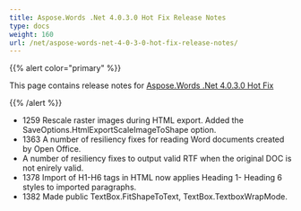 ```yaml
---
title: Aspose.Words .Net 4.0.3.0 Hot Fix Release Notes
type: docs
weight: 160
url: /net/aspose-words-net-4-0-3-0-hot-fix-release-notes/
---
```


{{% alert color="primary" %}} 

This page contains release notes for [Aspose.Words .Net 4.0.3.0 Hot Fix](http://www.aspose.com/downloads/words/net/new-releases/aspose.words-.net-4.0.3.0-hot-fix/)

{{% /alert %}} 

- 1259 Rescale raster images during HTML export. Added the SaveOptions.HtmlExportScaleImageToShape option.
- 1363 A number of resiliency fixes for reading Word documents created by Open Office.
- A number of resiliency fixes to output valid RTF when the original DOC is not enirely valid.
- 1378 Import of H1-H6 tags in HTML now applies Heading 1- Heading 6 styles to imported paragraphs.
- 1382 Made public TextBox.FitShapeToText, TextBox.TextboxWrapMode.
